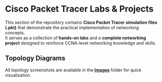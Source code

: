 # Cisco Packet Tracer Labs & Projects

This section of the repository contains **Cisco Packet Tracer simulation files (.pkt)** that demonstrate the practical implementation of networking concepts.  
It serves as a collection of **hands-on labs** and a **complete networking project** designed to reinforce CCNA-level networking knowledge and skills.

## Topology Diagrams
All topology screenshots are available in the **[Images](./Images/)** folder for quick visualization.  

